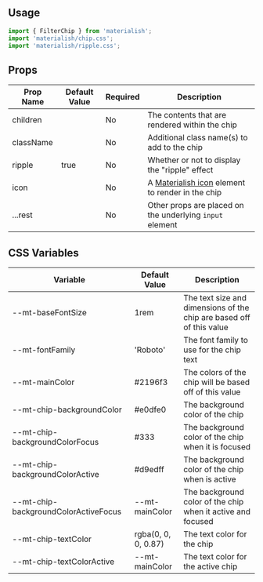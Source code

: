 ## Usage

```jsx
import { FilterChip } from 'materialish';
import 'materialish/chip.css';
import 'materialish/ripple.css';
```

## Props

| Prop Name | Default Value | Required | Description                                                |
| --------- | ------------- | -------- | ---------------------------------------------------------- |
| children  |               | No       | The contents that are rendered within the chip             |
| className |               | No       | Additional class name(s) to add to the chip                |
| ripple    | true          | No       | Whether or not to display the "ripple" effect              |
| icon      |               | No       | A [Materialish icon](/icons) element to render in the chip |
| ...rest   |               | No       | Other props are placed on the underlying `input` element   |

## CSS Variables

| Variable                             | Default Value       | Description                                                          |
| ------------------------------------ | ------------------- | -------------------------------------------------------------------- |
| --mt-baseFontSize                    | 1rem                | The text size and dimensions of the chip are based off of this value |
| --mt-fontFamily                      | 'Roboto'            | The font family to use for the chip text                             |
| --mt-mainColor                       | #2196f3             | The colors of the chip will be based off of this value               |
| --mt-chip-backgroundColor            | #e0dfe0             | The background color of the chip                                     |
| --mt-chip-backgroundColorFocus       | #333                | The background color of the chip when it is focused                  |
| --mt-chip-backgroundColorActive      | #d9edff             | The background color of the chip when is active                      |
| --mt-chip-backgroundColorActiveFocus | --mt-mainColor      | The background color of the chip when it active and focused          |
| --mt-chip-textColor                  | rgba(0, 0, 0, 0.87) | The text color for the chip                                          |
| --mt-chip-textColorActive            | --mt-mainColor      | The text color for the active chip                                   |
